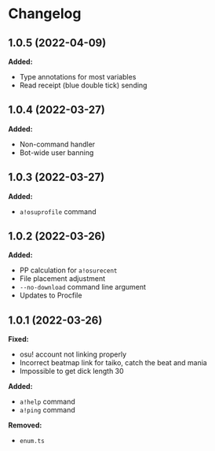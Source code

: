 # Changelog

## 1.0.5 (2022-04-09)
**Added:**
- Type annotations for most variables
- Read receipt (blue double tick) sending

## 1.0.4 (2022-03-27)
**Added:**
- Non-command handler
- Bot-wide user banning

## 1.0.3 (2022-03-27)
**Added:**
- `a!osuprofile` command
## 1.0.2 (2022-03-26)
**Added:**
- PP calculation for `a!osurecent`
- File placement adjustment
- `--no-download` command line argument
- Updates to Procfile
## 1.0.1 (2022-03-26)
**Fixed:**
- osu! account not linking properly
- Incorrect beatmap link for taiko, catch the beat and mania
- Impossible to get dick length 30

**Added:**
- `a!help` command
- `a!ping` command

**Removed:**
- `enum.ts`